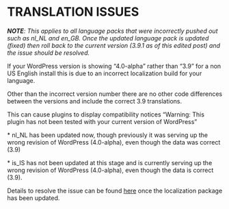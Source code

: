 # TRANSLATION ISSUES

_**NOTE**: This applies to all language packs that were incorrectly pushed out such as nl_NL and en_GB. Once the updated language pack is updated (fixed) then roll back to the current version (3.9.1 as of this edited post) and the issue should be resolved._

If your WordPress version is showing “4.0-alpha” rather than “3.9” for a non US English install this is due to an incorrect localization build for your language.

Other than the incorrect version number there are no other code differences between the versions and include the correct 3.9 translations.

This can cause plugins to display compatibility notices “Warning: This plugin has not been tested with your current version of WordPress”

\* nl_NL has been updated now, though previously it was serving up the wrong revision of WordPress (4.0-alpha), even though the data was correct (3.9)

\* is_IS has not been updated at this stage and is currently serving up the wrong revision of WordPress (4.0-alpha), even though the data is correct (3.9).

Details to resolve the issue can be found [here](https://wordpress.org/support/topic/updat-wp-39-installed-40-alpha?replies=21#post-5470519) once the localization package has been updated.